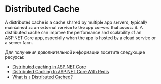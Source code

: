 # Distributed Cache

A distributed cache is a cache shared by multiple app servers, typically maintained as an external service to the app servers that access it. A distributed cache can improve the performance and scalability of an ASP.NET Core app, especially when the app is hosted by a cloud service or a server farm.

Для получения дополнительной информации посетите следующие ресурсы:

- [Distributed caching in ASP.NET Core](https://learn.microsoft.com/en-us/aspnet/core/performance/caching/distributed?view=aspnetcore-7.0)
- [Distributed Caching In ASP.NET Core With Redis](https://www.youtube.com/watch?v=Tt5zIKVMMbs)
- [What is a Distributed Cached?](https://hazelcast.com/glossary/distributed-cache/)
